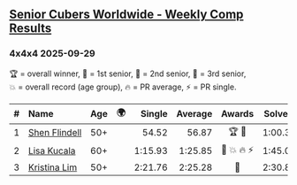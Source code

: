 <style>table {white-space: nowrap;}</style>
<link rel="stylesheet" type="text/css" href="/scw-comp/css/flags.css" />

## [Senior Cubers Worldwide - Weekly Comp Results](/scw-comp/results/)
### 4x4x4 2025-09-29

<span style="white-space: nowrap;">🏆 = overall winner</span>, <span style="white-space: nowrap;">🥇 = 1st senior</span>, <span style="white-space: nowrap;">🥈 = 2nd senior</span>, <span style="white-space: nowrap;">🥉 = 3rd senior</span>, <span style="white-space: nowrap;">💥 = overall record (age group)</span>, <span style="white-space: nowrap;">🔥 = PR average</span>, <span style="white-space: nowrap;">⚡ = PR single</span>.

| # | Name | Age | 🌍 | Single | Average | Awards | Solve 1 | Solve 2 | Solve 3 | Solve 4 | Solve 5 | Video |
| :--: | :-- | :--: | :--: | --: | --: | :--: | --: | --: | --: | --: | --: | :-- |
| 1 | [Shen Flindell](../../persons/shen_flindell/444.md) | 50+ | <i class="flag flag-AU" /> | 54.52 | 56.87 | 🏆 🥇 | 1:00.37 | 1:01.52 | 55.02 | 54.52 | 55.21 | [Desktop](https://www.facebook.com/events/31214798074830951/permalink/31459949070315849) / [Mobile](https://m.facebook.com/events/31214798074830951?view=permalink&id=31459949070315849) |
| 2 | [Lisa Kucala](../../persons/lisa_kucala/444.md) | 60+ | <i class="flag flag-US" /> | 1:15.93 | 1:25.85 | 🥈 💥 🔥 ⚡ | 1:45.01 | 1:24.91 | 1:15.93 | 1:25.15 | 1:27.49 | [Desktop](https://www.facebook.com/events/31214798074830951/permalink/31479337011710388) / [Mobile](https://m.facebook.com/events/31214798074830951?view=permalink&id=31479337011710388) |
| 3 | [Kristina Lim](../../persons/kristina_lim/444.md) | 50+ | <i class="flag flag-US" /> | 2:21.76 | 2:25.28 | 🥉 | 2:30.84 | 2:23.25 | 2:21.76 | DNS | DNS | [Desktop](https://www.facebook.com/events/31214798074830951/permalink/31402879319356158) / [Mobile](https://m.facebook.com/events/31214798074830951?view=permalink&id=31402879319356158) |

<!-- Global site tag (gtag.js) - Google Analytics -->
<script async src="https://www.googletagmanager.com/gtag/js?id=UA-86348435-3"></script>
<script>window.dataLayer = window.dataLayer || []; function gtag() {dataLayer.push(arguments);} gtag('js', new Date()); gtag('config', 'UA-86348435-3');</script>
